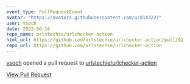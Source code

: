 ```yaml
---
event_type: PullRequestEvent
avatar: "https://avatars.githubusercontent.com/u/814322?"
user: vsoch
date: 2022-06-16
repo_name: urlstechie/urlchecker-action
html_url: https://github.com/urlstechie/urlchecker-action/pull/92
repo_url: https://github.com/urlstechie/urlchecker-action
---
```


<a href='https://github.com/vsoch' target='_blank'>vsoch</a> opened a pull request to <a href='https://github.com/urlstechie/urlchecker-action' target='_blank'>urlstechie/urlchecker-action</a>

<a href='https://github.com/urlstechie/urlchecker-action/pull/92' target='_blank'>View Pull Request</a>